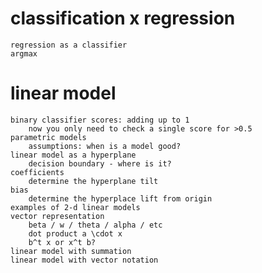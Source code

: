 # classification x regression

    regression as a classifier
    argmax
    
# linear model

    binary classifier scores: adding up to 1
        now you only need to check a single score for >0.5
    parametric models
        assumptions: when is a model good?
    linear model as a hyperplane
        decision boundary - where is it?
    coefficients
        determine the hyperplane tilt
    bias
        determine the hyperplace lift from origin
    examples of 2-d linear models
    vector representation
        beta / w / theta / alpha / etc
        dot product a \cdot x
        b^t x or x^t b?
    linear model with summation
    linear model with vector notation

